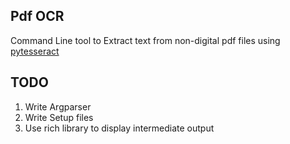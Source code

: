 ## Pdf OCR

Command Line tool to Extract text from non-digital pdf files using [pytesseract](https://pypi.org/project/pytesseract/)

## TODO

1. Write Argparser
2. Write Setup files
3. Use rich library to display intermediate output

